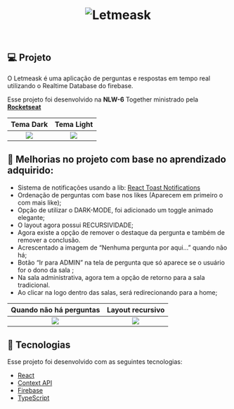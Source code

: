 <h1 align="center">
    <img alt="Letmeask" title="Letmeask" src="https://user-images.githubusercontent.com/63220877/123501059-c48bfd80-d618-11eb-900a-16b312660d02.png" />
</h1>


<br>


## 💻 Projeto

O Letmeask é uma aplicação de perguntas e respostas em tempo real utilizando o Realtime Database do firebase.

Esse projeto foi desenvolvido na <b>NLW-6</b> Together ministrado pela <b>[Rocketseat](https://rocketseat.com.br/)</b>

Tema Dark            |  Tema Light
:-------------------------:|:-------------------------:
![](https://user-images.githubusercontent.com/63220877/123501207-90650c80-d619-11eb-88c8-a249219f2b15.png)  |  ![](https://user-images.githubusercontent.com/63220877/123501121-0f0d7a00-d619-11eb-80a4-365b9fc80a9a.png)

## 🔖 Melhorias no projeto com base no aprendizado adquirido:


- Sistema de notificações usando a lib: [React Toast Notifications](https://jossmac.github.io/react-toast-notifications/)
- Ordenação de perguntas com base nos likes (Aparecem em primeiro o com mais like);
- Opção de utilizar o DARK-MODE, foi adicionado um toggle animado elegante;
- O layout agora possui RECURSIVIDADE;
- Agora existe a opção de remover o destaque da pergunta e também de remover a conclusão.
- Acrescentado a imagem de “Nenhuma pergunta por aqui…” quando não há;
- Botão “Ir para ADMIN” na tela de pergunta que só aparece se o usuário for o dono da sala ;
- Na sala administrativa, agora tem a opção de retorno para a sala tradicional.
- Ao clicar na logo dentro das salas, será redirecionando para a home;

Quando não há perguntas          |  Layout recursivo
:-------------------------:|:-------------------------:
![](https://user-images.githubusercontent.com/63220877/123501498-c2776e00-d61b-11eb-9064-027d2729d273.png)  |  ![](https://user-images.githubusercontent.com/63220877/123501468-86440d80-d61b-11eb-8bed-fde9288a87ff.png)

## 🚀 Tecnologias

Esse projeto foi desenvolvido com as seguintes tecnologias:

- [React](https://reactjs.org)
- [Context API](https://pt-br.reactjs.org/docs/context.html)
- [Firebase](https://firebase.google.com/?hl=pt)
- [TypeScript](https://www.typescriptlang.org/)



